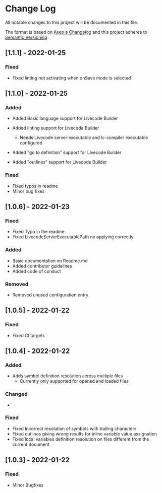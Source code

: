 # Change Log

All notable changes to this project will be documented in this file.

The format is based on [Keep a Changelog](http://keepachangelog.com/) and this project adheres to [Semantic Versioning](http://semver.org/).

## [1.1.1] - 2022-01-25

### Fixed

- Fixed linting not activating when onSave mode is selected

## [1.1.0] - 2022-01-25

### Added

- Added Basic language support for Livecode Builder
- Added linting support for Livecode Builder

  - Needs Livecode server executable and lc-compiler executable configured

- Added "go to definition" support for Livecode Builder
- Added "outlines" support for Livecode Builder

### Fixed

- Fixed typos in readme
- Minor bug fixes

## [1.0.6] - 2022-01-23

### Fixed

- Fixed Typo in the readme
- Fixed LivecodeServerExecutablePath no applying correctly

### Added

- Basic documentation on Readme.md
- Added contributor guidelines
- Added code of conduct

### Removed

- Removed unused configuration entry

## [1.0.5] - 2022-01-22

### Fixed

- Fixed CI targets

## [1.0.4] - 2022-01-22

### Added

- Adds symbol definition resolution across multiple files
  - Currently only supported for opened and loaded files

### Changed

-

### Fixed

- Fixed Incorrect resolution of symbols with trailing characters
- Fixed outlines giving wrong results for inline variable value assignation
- Fixed local variables definition resolution on files different from the current document

## [1.0.3] - 2022-01-22

### Fixed

- Minor Bugfixes
